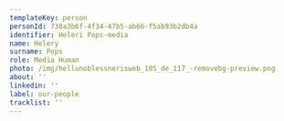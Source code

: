 ```yaml
---
templateKey: person
personId: 738a3b6f-4f34-47b5-ab66-f5ab93b2db4a
identifier: Heleri Pops-media
name: Helery
surname: Pops
role: Media Human
photo: /img/hellunoblessnerisweb_105_de_117_-removebg-preview.png
about: ''
linkedin: ''
label: our-people
tracklist: ''
---
```

